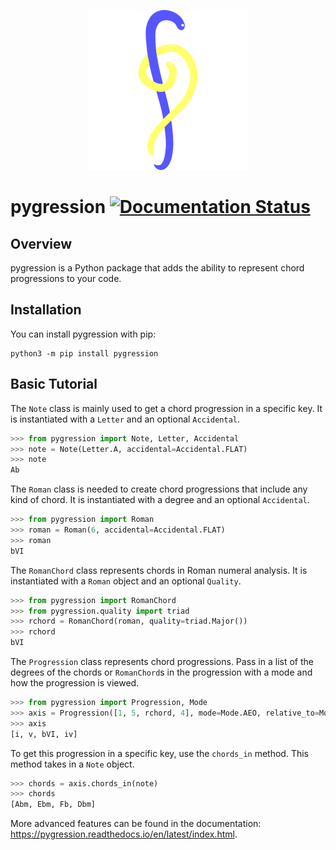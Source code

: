 <p align="center" width="100%">
    <img src="./icon.png" alt="icon" width="256"/>
</p>

# pygression [![Documentation Status](https://readthedocs.org/projects/pygression/badge/?version=latest)](http://pygression.readthedocs.io/en/latest/?badge=latest)


## Overview
pygression is a Python package that adds the ability to represent chord progressions to your code.

## Installation
You can install pygression with pip:
```
python3 -m pip install pygression
```

## Basic Tutorial
The `Note` class is mainly used to get a chord progression in a specific key. It is instantiated with a `Letter` and an optional `Accidental`.
```python
>>> from pygression import Note, Letter, Accidental
>>> note = Note(Letter.A, accidental=Accidental.FLAT)
>>> note
Ab
```

The `Roman` class is needed to create chord progressions that include any kind of chord. It is instantiated with a degree and an optional `Accidental`.
```python
>>> from pygression import Roman
>>> roman = Roman(6, accidental=Accidental.FLAT)
>>> roman
bVI
```

The `RomanChord` class represents chords in Roman numeral analysis. It is instantiated with a `Roman` object and an optional `Quality`.
```python
>>> from pygression import RomanChord
>>> from pygression.quality import triad
>>> rchord = RomanChord(roman, quality=triad.Major())
>>> rchord
bVI
```

The `Progression` class represents chord progressions. Pass in a list of the degrees of the chords or `RomanChord`s in the progression with a mode and how the progression is viewed.
```python
>>> from pygression import Progression, Mode
>>> axis = Progression([1, 5, rchord, 4], mode=Mode.AEO, relative_to=Mode.ION)
>>> axis
[i, v, bVI, iv]
```

To get this progression in a specific key, use the `chords_in` method. This method takes in a `Note` object.
```python
>>> chords = axis.chords_in(note)
>>> chords
[Abm, Ebm, Fb, Dbm]
```

More advanced features can be found in the documentation: https://pygression.readthedocs.io/en/latest/index.html.